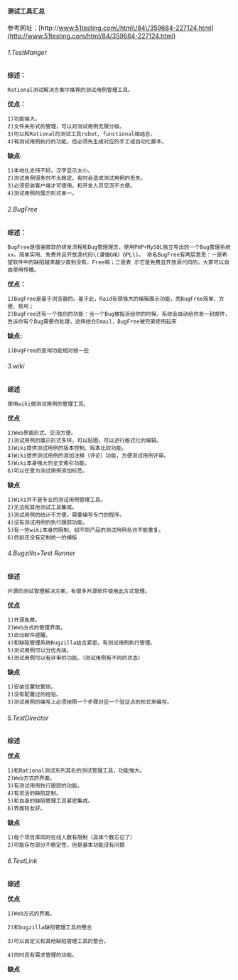 #### 测试工具汇总

参考网址：[http:\/\/www.51testing.com\/html\/84\/359684-227124.html](http://www.51testing.com/html/84/359684-227124.html)

###### 1.TestManger

**综述：**

```
Rational测试解决方案中推荐的测试用例管理工具。
```

**优点：**

```
1)功能强大。
2)文件夹形式的管理，可以对测试用例无限分级。
3)可以和Rational的测试工具robot、functional相结合。
4)有测试用例执行的功能，但必须先生成对应的手工或自动化脚本。
```

**缺点:**

```
1)本地化支持不好。汉字显示太小。
2)测试用例很多时不太稳定。有时会造成测试用例的丢失。
3)必须安装客户端才可使用。和开发人员交流不方便。
4)测试用例的展示形式单一。
```

###### 2.BugFree

**综述：**

```
BugFree是借鉴微软的研发流程和Bug管理理念，使用PHP+MySQL独立写出的一个Bug管理系统xx。简单实用、免费并且开放源代码\(遵循GNU GPL\)。 命名BugFree有两层意思：一是希望软件中的缺陷越来越少直到没有，Free嘛；二是表 示它是免费且开放源代码的，大家可以自由使用传播。
```

**优点：**

```
1)BugFree是基于浏览器的。基于此，Raid有很强大的编辑展示功能，而BugFree简单、方便、易用；
2)BugFree还有一个独创的功能：当一个Bug被指派给你的时候，系统会自动给你发一封邮件，告诉你有个Bug需要你处理，这样结合Email，BugFree被完美使用起来
```

**缺点:**

```
1)BugFree的查询功能相对弱一些
```

###### 3.wiki

**综述**

```
使用wiki做测试用例的管理工具。
```

**优点**

```
1)Web界面形式，交流方便。
2)测试用例的展示形式多样，可以贴图。可以进行格式化的编辑。
3)Wiki提供测试用例的版本控制、版本比较功能。
4)Wiki提供测试用例的添加注释（评论）功能，方便测试用例评审。
5)Wiki本身强大的全文索引功能。
6)可以任意为测试用例添加标签。
```

**缺点**

```
1)Wiki并不是专业的测试用例管理工具。
2)无法和其他测试工具集成。
3)测试用例的统计不方便。需要编写专门的程序。
4)没有测试用例的执行跟踪功能。
5)有一些wiki本身的限制，如不同产品的测试用例名也不能重复。
6)目前还没有定制统一的模板
```

###### 4.Bugzilla+Test Runner

**综述**

```
开源的测试管理解决方案，有很多开源软件使用此方式管理。
```

**优点**

```
1)开源免费。
2)Web方式的管理界面。
3)自动邮件提醒。
4)和缺陷管理系统Bugzilla结合紧密。有测试用例执行管理。
5)测试用例可以分优先级。
6)测试用例可以有评审的功能。（测试用例有不同的状态）
```

**缺点**

```
1)安装设置较繁琐。
2)没有配置过的经验。
3)测试用例的编写上必须按照一个步骤对应一个验证点的形式来编写。
```

###### 5.TestDirector

**综述**

**优点**

```
1)和Rational测试系列其名的测试管理工具，功能强大。
2)Web方式的界面。
3)有测试用例执行跟踪的功能。
4)有灵活的缺陷定制。
5)和自身的缺陷管理工具紧密集成。
6)界面较友好。
```

**缺点**
```
1)每个项目库同时在线人数有限制（具体个数忘记了）
2)可能存在部分不稳定性，但是基本功能没有问题
```

###### 6.TestLink

**综述**

**优点**
```
1)Web方式的界面。
2)和bugzilla缺陷管理工具的整合
3)可以自定义和其他缺陷管理工具的整合。
4)同时具有需求管理的功能。
```

**缺点**

